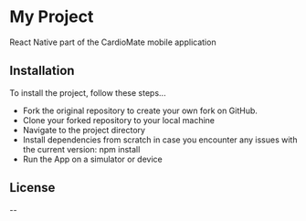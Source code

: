 # My Project

React Native part of the CardioMate mobile application

## Installation

To install the project, follow these steps...

- Fork the original repository to create your own fork on GitHub.
- Clone your forked repository to your local machine
- Navigate to the project directory
- Install dependencies from scratch in case you encounter any issues with the current version: npm install
- Run the App on a simulator or device

## License

--
